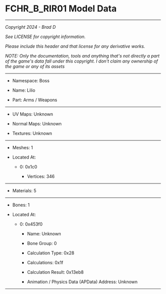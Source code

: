 # FCHR_B_RIR01 Model Data

---

*Copyright 2024 - Brad D*

*See LICENSE for copyright information.*

*Please include this header and that license for any derivative works.*

*NOTE: Only the documentation, tools and anything that's not directly a part of the game's data fall under this copyright. I don't claim any ownership of the game or any of its assets*

---

* Namespace: Boss

* Name: Lilio

* Part: Arms / Weapons

---

* UV Maps: Unknown

* Normal Maps: Unknown

* Textures: Unknown

---

* Meshes: 1

* Located At:

  * 0: 0x1c0

    * Vertices: 346

---

* Materials: 5

---

* Bones: 1

* Located At:

  * 0: 0x453f0

    * Name: Unknown

    * Bone Group: 0

    * Calculation Type: 0x28

    * Calculations: 0x1f

    * Calculation Result: 0x13eb8

    * Animation / Physics Data (APData) Address: Unknown

---

